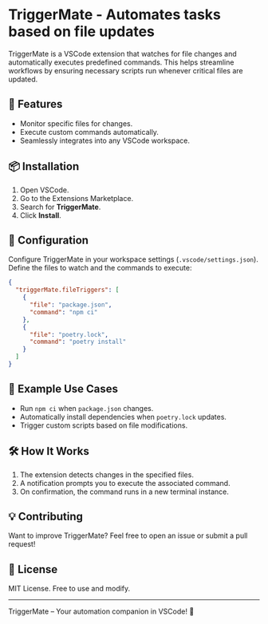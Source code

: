 # TriggerMate - Automates tasks based on file updates

TriggerMate is a VSCode extension that watches for file changes and automatically executes predefined commands. This helps streamline workflows by ensuring necessary scripts run whenever critical files are updated.

## 🚀 Features

- Monitor specific files for changes.
- Execute custom commands automatically.
- Seamlessly integrates into any VSCode workspace.

## 📦 Installation

1. Open VSCode.
2. Go to the Extensions Marketplace.
3. Search for **TriggerMate**.
4. Click **Install**.

## 🔧 Configuration

Configure TriggerMate in your workspace settings (`.vscode/settings.json`). Define the files to watch and the commands to execute:

```json
{
  "triggerMate.fileTriggers": [
    {
      "file": "package.json",
      "command": "npm ci"
    },
    {
      "file": "poetry.lock",
      "command": "poetry install"
    }
  ]
}
```

## 🎯 Example Use Cases

- Run `npm ci` when `package.json` changes.
- Automatically install dependencies when `poetry.lock` updates.
- Trigger custom scripts based on file modifications.

## 🛠️ How It Works

1. The extension detects changes in the specified files.
2. A notification prompts you to execute the associated command.
3. On confirmation, the command runs in a new terminal instance.

## 💡 Contributing

Want to improve TriggerMate? Feel free to open an issue or submit a pull request!

## 📜 License

MIT License. Free to use and modify.

---

TriggerMate – Your automation companion in VSCode! 🚀
